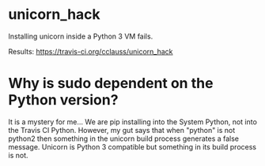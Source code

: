 # unicorn_hack
Installing unicorn inside a Python 3 VM fails.

Results: https://travis-ci.org/cclauss/unicorn_hack

# Why is sudo dependent on the Python version?

It is a mystery for me... We are pip installing into the System Python, not into the Travis CI Python.  However, my gut says that when "python" is not python2 then something in the unicorn build process generates a false message. Unicorn is Python 3 compatible but something in its build process is not.
